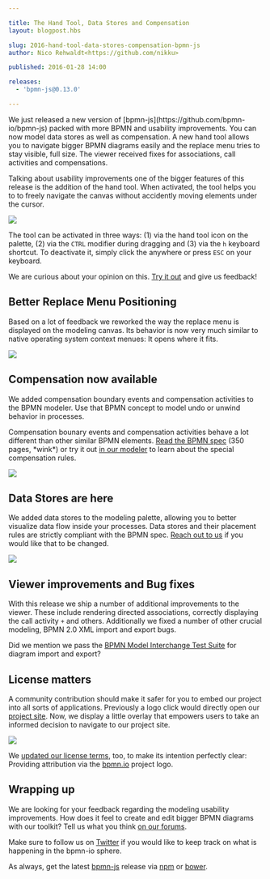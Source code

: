 ```yaml
---

title: The Hand Tool, Data Stores and Compensation
layout: blogpost.hbs

slug: 2016-hand-tool-data-stores-compensation-bpmn-js
author: Nico Rehwaldt<https://github.com/nikku>

published: 2016-01-28 14:00

releases:
  - 'bpmn-js@0.13.0'

---
```



<p class="introduction">
  We just released a new version of [bpmn-js](https://github.com/bpmn-io/bpmn-js) packed with more BPMN and usability improvements. You can now model data stores as well as compensation. A new hand tool allows you to navigate bigger BPMN diagrams easily and the replace menu tries to stay visible, full size. The viewer received fixes for associations, call activities and compensations.
</p>

<!-- continue -->

Talking about usability improvements one of the bigger features of this release is the addition of the hand tool. When activated, the tool helps you to to freely navigate the canvas without accidently moving elements under the cursor.

<div class="figure">
  <img src="{{ assets }}/attachments/blog/2016/003-hand-tool.gif">
</div>

The tool can be activated in three ways: (1) via the hand tool icon on the palette, (2) via the `CTRL` modifier during dragging and (3) via the `h` keyboard shortcut. To deactivate it, simply click the anywhere or press `ESC` on your keyboard.

We are curious about your opinion on this. [Try it out](http://demo.bpmn.io/s/application-processing) and give us feedback!


## Better Replace Menu Positioning

Based on a lot of feedback we reworked the way the replace menu is displayed on the modeling canvas. Its behavior is now very much similar to native operating system context menues: It opens where it fits.


<div class="figure">
  <img src="{{ assets }}/attachments/blog/2016/003-popup-open.gif">
</div>


## Compensation now available

We added compensation boundary events and compensation activities to the BPMN modeler. Use that BPMN concept to model undo or unwind behavior in processes.

Compensation bounary events and compensation activities behave a lot different than other similar BPMN elements. [Read the BPMN spec](http://www.omg.org/spec/BPMN/2.0.2/) (350 pages, \*wink\*) or try it out [in our modeler](http://demo.bpmn.io) to learn about the special compensation rules.

<div class="figure">
  <img src="{{ assets }}/attachments/blog/2016/003-compensation.gif">
</div>


## Data Stores are here

We added data stores to the modeling palette, allowing you to better visualize data flow inside your processes. Data stores and their placement rules are strictly compliant with the BPMN spec. [Reach out to us](https://forum.bpmn.io/t/469) if you would like that to be changed.

<div class="figure">
  <img src="{{ assets }}/attachments/blog/2016/003-data-store.gif">
</div>


## Viewer improvements and Bug fixes

With this release we ship a number of additional improvements to the viewer. These include rendering directed associations, correctly displaying the call activity `+` and others. Additionally we fixed a number of other crucial modeling, BPMN 2.0 XML import and export bugs.

Did we mention we pass the [BPMN Model Interchange Test Suite](https://github.com/bpmn-io/bpmn-miwg-test-suite) for diagram import and export?


## License matters

A community contribution should make it safer for you to embed our project into all sorts of applications. Previously a logo click would directly open our [project site](https://bpmn.io). Now, we display a little overlay that empowers users to take an informed decision to navigate to our project site.

<div class="figure">
  <img src="{{ assets }}/attachments/blog/2016/003-overlay.png">
</div>

We [updated our license terms](https://github.com/bpmn-io/bpmn.io/commit/43d1b358dffe675d3a1fb350dbbe9165bdbfa68e), too, to make its intention perfectly clear: Providing attribution via the [bpmn.io](https://bpmn.io) project logo.


## Wrapping up

We are looking for your feedback regarding the modeling usability improvements. How does it feel to create and edit bigger BPMN diagrams with our toolkit? Tell us what you think [on our forums](https://forum.bpmn.io).

Make sure to follow us on [Twitter](https://twitter.com/bpmn_io) if you would like to keep track on what is happening in the bpmn-io sphere.

As always, get the latest [bpmn-js](https://github.com/bpmn-io/bpmn-js) release via [npm](https://www.npmjs.com/package/bpmn-s) or [bower](https://github.com/bpmn-io/bower-bpmn-js).
